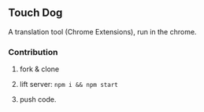 ## Touch Dog
A translation tool (Chrome Extensions), run in the chrome.


### Contribution
1. fork & clone

2. lift server: `npm i && npm start`

3. push code.

